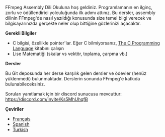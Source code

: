 FFmpeg Assembly Dili Okuluna hoş geldiniz. Programlamanın en ilginç, zorlu ve ödüllendirici yolculuğunda ilk adımı attınız. Bu dersler, assembly dilinin FFmpeg'de nasıl yazıldığı konusunda size temel bilgi verecek ve bilgisayarınızda gerçekte neler olup bittiğine gözlerinizi açacaktır.

**Gerekli Bilgiler**

* C bilgisi, özellikle pointer'lar. Eğer C bilmiyorsanız, [The C Programming Language](https://en.wikipedia.org/wiki/The_C_Programming_Language) kitabını çalışın  
* Lise Matematiği (skalar vs vektör, toplama, çarpma vb.)

**Dersler**

Bu Git deposunda her derse karşılık gelen dersler ve ödevler (henüz yüklenmedi) bulunmaktadır. Derslerin sonunda FFmpeg'e katkıda bulunabileceksiniz.

Soruları yanıtlamak için bir discord sunucusu mevcuttur:
https://discord.com/invite/Ks5MhUhqfB

**Çeviriler**

* [Français](./README.fr.md)
* [Spanish](./README.es.md)
* [Turkish](./README.tr.md)
